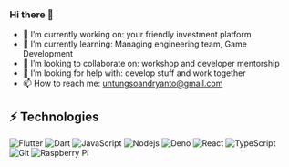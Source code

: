 ### Hi there 👋

- 🔭 I’m currently working on: your friendly investment platform
- 🌱 I’m currently learning: Managing engineering team, Game Development
- 👯 I’m looking to collaborate on: workshop and developer mentorship
- 🤔 I’m looking for help with: develop stuff and work together
- 📫 How to reach me: untungsoandryanto@gmail.com


## ⚡ Technologies

![Flutter](https://img.shields.io/badge/-Flutter-black?style=flat-square&logo=flutter)
![Dart](https://img.shields.io/badge/-Dart-black?style=flat-square&logo=dart)
![JavaScript](https://img.shields.io/badge/-JavaScript-black?style=flat-square&logo=javascript)
![Nodejs](https://img.shields.io/badge/-Nodejs-black?style=flat-square&logo=Node.js)
![Deno](https://img.shields.io/badge/-Deno-black?style=flat-square&logo=deno)
![React](https://img.shields.io/badge/-React-black?style=flat-square&logo=react)
![TypeScript](https://img.shields.io/badge/-TypeScript-black?style=flat-square&logo=typescript)
![Git](https://img.shields.io/badge/-Git-black?style=flat-square&logo=git)
![Raspberry Pi](https://img.shields.io/badge/-Raspberry%20Pi-black?style=flat-square&logo=Raspberry-Pi)
